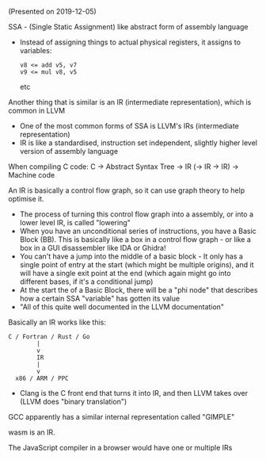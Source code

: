 (Presented on 2019-12-05)

SSA - (Single Static Assignment) like abstract form of assembly language
  - Instead of assigning things to actual physical registers, it assigns to variables:

        v8 <= add v5, v7
        v9 <= mul v8, v5
    etc

Another thing that is similar is an IR (intermediate representation), which is common in LLVM
  - One of the most common forms of SSA is LLVM's IRs (intermediate representation)
  - IR is like a standardised, instruction set independent, slightly higher level version of
    assembly language

When compiling C code:
C -> Abstract Syntax Tree -> IR (-> IR -> IR) -> Machine code

An IR is basically a control flow graph, so it can use graph theory to help optimise it.
  - The process of turning this control flow graph into a assembly, or into a lower level IR,
    is called "lowering"
  - When you have an unconditional series of instructions, you have a Basic Block (BB). This is
    basically like a box in a control flow graph - or like a box in a GUI disassembler like IDA or
    Ghidra!
  - You can't have a jump into the middle of a basic block - It only has a single point of entry
    at the start (which might be multiple origins), and it will have a single exit point at the
    end (which again might go into different bases, if it's a conditional jump)
  - At the start the of a Basic Block, there will be a "phi node" that describes how a certain
    SSA "variable" has gotten its value
  - "All of this quite well documented in the LLVM documentation"

Basically an IR works like this:

    C / Fortran / Rust / Go
            |
            v
            IR
            |
            v
      x86 / ARM / PPC

  - Clang is the C front end that turns it into IR, and then LLVM takes over (LLVM does "binary
    translation")

GCC apparently has a similar internal representation called "GIMPLE"

wasm is an IR.

The JavaScript compiler in a browser would have one or multiple IRs

